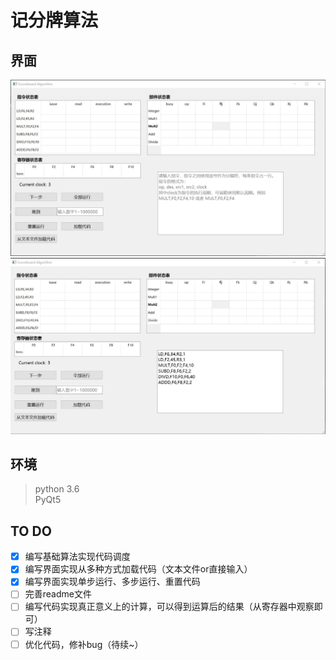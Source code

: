 ﻿# 记分牌算法
## 界面
![ui1](./files/ui1.jpg)  
![ui1](./files/ui2.jpg)

## 环境
> python 3.6  
> PyQt5

## TO DO
- [x] 编写基础算法实现代码调度  
- [x] 编写界面实现从多种方式加载代码（文本文件or直接输入）  
- [x] 编写界面实现单步运行、多步运行、重置代码  
- [ ] 完善readme文件  
- [ ] 编写代码实现真正意义上的计算，可以得到运算后的结果（从寄存器中观察即可）  
- [ ] 写注释  
- [ ] 优化代码，修补bug（待续~）  